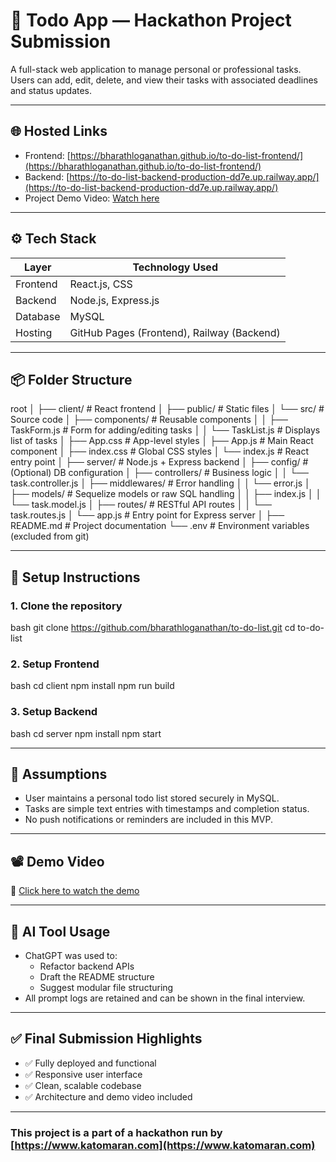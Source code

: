 # 📝 Todo App — Hackathon Project Submission
A full-stack web application to manage personal or professional tasks. Users can add, edit, delete, and view their tasks with associated deadlines and status updates.

---

## 🌐 Hosted Links

- Frontend: [https://bharathloganathan.github.io/to-do-list-frontend/](https://bharathloganathan.github.io/to-do-list-frontend/)
- Backend: [https://to-do-list-backend-production-dd7e.up.railway.app/](https://to-do-list-backend-production-dd7e.up.railway.app/)
- Project Demo Video: [Watch here](https://drive.google.com/file/d/1cl4DVcfjBA_FZn4RBW_-ZEGB7SFUdHQ5/view?usp=drive_link)

---

## ⚙ Tech Stack

| Layer       | Technology Used                     |
|-------------|-------------------------------------|
| Frontend    | React.js, CSS                       |
| Backend     | Node.js, Express.js                 |
| Database    | MySQL                               |
| Hosting     | GitHub Pages (Frontend), Railway (Backend) |

---


## 📦 Folder Structure


root
│
├── client/                         # React frontend
│   ├── public/                    # Static files
│   └── src/                       # Source code
│       ├── components/            # Reusable components
│       │   ├── TaskForm.js        # Form for adding/editing tasks
│       │   └── TaskList.js        # Displays list of tasks
│       ├── App.css                # App-level styles
│       ├── App.js                 # Main React component
│       ├── index.css              # Global CSS styles
│       └── index.js               # React entry point
│
├── server/                        # Node.js + Express backend
│   ├── config/                    # (Optional) DB configuration
│   ├── controllers/              # Business logic
│   │   └── task.controller.js
│   ├── middlewares/              # Error handling
│   │   └── error.js
│   ├── models/                   # Sequelize models or raw SQL handling
│   │   ├── index.js
│   │   └── task.model.js
│   ├── routes/                   # RESTful API routes
│   │   └── task.routes.js
│   └── app.js                    # Entry point for Express server
│
├── README.md                     # Project documentation
└── .env                          # Environment variables (excluded from git)



---

## 🚀 Setup Instructions

### 1. Clone the repository

bash
git clone https://github.com/bharathloganathan/to-do-list.git
cd to-do-list


### 2. Setup Frontend

bash
cd client
npm install
npm run build


### 3. Setup Backend

bash
cd server
npm install
npm start




---

## 📌 Assumptions

- User maintains a personal todo list stored securely in MySQL.
- Tasks are simple text entries with timestamps and completion status.
- No push notifications or reminders are included in this MVP.

---

## 📽 Demo Video

🎥 [Click here to watch the demo](https://drive.google.com/file/d/1cl4DVcfjBA_FZn4RBW_-ZEGB7SFUdHQ5/view?usp=drive_link)

---

## 🤖 AI Tool Usage

- ChatGPT was used to:
  - Refactor backend APIs
  - Draft the README structure
  - Suggest modular file structuring
- All prompt logs are retained and can be shown in the final interview.

---

## ✅ Final Submission Highlights

- ✅ Fully deployed and functional
- ✅ Responsive user interface
- ✅ Clean, scalable codebase
- ✅ Architecture and demo video included

---

### This project is a part of a hackathon run by [https://www.katomaran.com](https://www.katomaran.com)